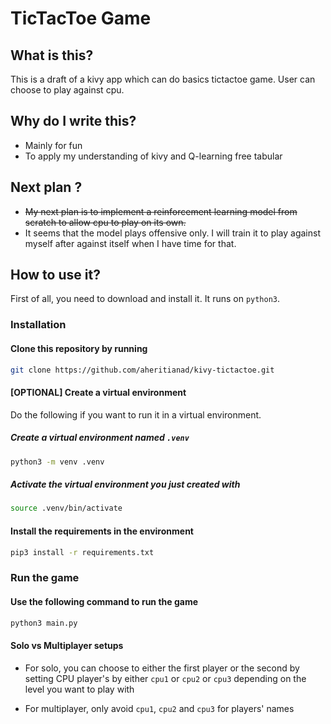 # TicTacToe Game

## What is this?

This is a draft of a kivy app which can do basics tictactoe game. User can choose to play against cpu.

## Why do I write this?

- Mainly for fun
- To apply my understanding of kivy and Q-learning free tabular

## Next plan ?

- ~~My next plan is to implement a reinforcement learning model from scratch to allow cpu to play on its own.~~
- It seems that the model plays offensive only. I will train it to play against myself after against itself when I have time for that.

## How to use it?

First of all, you need to download and install it. It runs on `python3`.

### Installation

#### Clone this repository by running

```bash
git clone https://github.com/aheritianad/kivy-tictactoe.git
```

#### **[OPTIONAL]** Create a virtual environment

Do the following if you want to run it in a virtual environment.

##### Create a virtual environment named `.venv`

```bash
python3 -m venv .venv
```

##### Activate the virtual environment you just created with

```bash
source .venv/bin/activate
```

#### Install the requirements in the environment

```bash
pip3 install -r requirements.txt
```

### Run the game

#### Use the following command to run the game

```bash
python3 main.py
```

#### Solo vs Multiplayer setups

- For solo, you can choose to either the first player or the second by setting CPU player's by either `cpu1` or `cpu2` or `cpu3` depending on the level you want to play with

- For multiplayer, only avoid  `cpu1`, `cpu2` and `cpu3` for players' names

